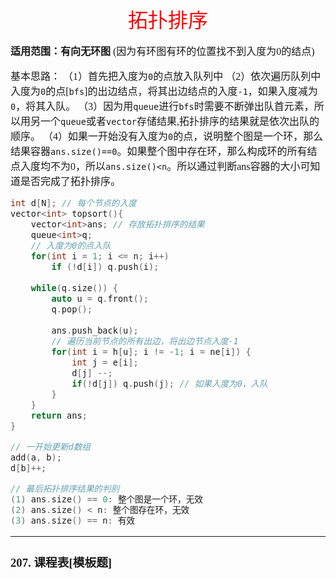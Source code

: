 <font face="楷体" size = 3>

<center><font face="楷体" size=6, color='red'> 拓扑排序 </font> </center>

**适用范围：有向无环图**
(因为有环图有环的位置找不到入度为0的结点)

基本思路：
（1）首先把入度为`0`的点放入队列中
（2）依次遍历队列中入度为`0`的点[`bfs`]的出边结点，将其出边结点的入度`-1`，如果入度减为`0`，将其入队。
（3）因为用`queue`进行`bfs`时需要不断弹出队首元素，所以用另一个`queue`或者`vector`存储结果,拓扑排序的结果就是依次出队的顺序。
（4）如果一开始没有入度为`0`的点，说明整个图是一个环，那么结果容器`ans.size()==0`。如果整个图中存在环，那么构成环的所有结点入度均不为0，所以`ans.size()<n`。所以通过判断ans容器的大小可知道是否完成了拓扑排序。


```c++
int d[N]; // 每个节点的入度
vector<int> topsort(){
    vector<int>ans; // 存放拓扑排序的结果
    queue<int>q;
    // 入度为0的点入队
    for(int i = 1; i <= n; i++) 
        if (!d[i]) q.push(i);
    
    while(q.size()) {
        auto u = q.front();
        q.pop();
        
        ans.push_back(u);
        // 遍历当前节点的所有出边，将出边节点入度-1
        for(int i = h[u]; i != -1; i = ne[i]) {
            int j = e[i];
            d[j] --;
            if(!d[j]) q.push(j); // 如果入度为0，入队
        }
    }
    return ans;
}

// 一开始更新d数组
add(a, b);
d[b]++;

// 最后拓扑排序结果的判别
(1) ans.size() == 0: 整个图是一个环，无效
(2) ans.size() < n: 整个图存在环，无效
(3) ans.size() == n: 有效
```
---

### 207. 课程表[模板题]
